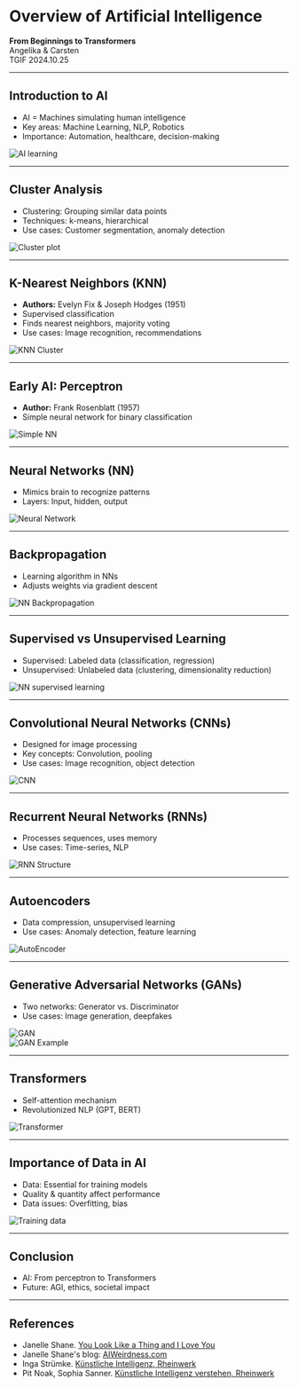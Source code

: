 # Overview of Artificial Intelligence
**From Beginnings to Transformers**  
Angelika & Carsten  
TGIF 2024.10.25

---

## Introduction to AI
- AI = Machines simulating human intelligence
- Key areas: Machine Learning, NLP, Robotics
- Importance: Automation, healthcare, decision-making

![AI learning](images/book/janelle-ki/3-65_AI-learning.jpeg)

---

## Cluster Analysis
- Clustering: Grouping similar data points
- Techniques: k-means, hierarchical
- Use cases: Customer segmentation, anomaly detection

![Cluster plot](images/book/sophia-ki/9-6_KNN-Cluster.jpeg)

---

## K-Nearest Neighbors (KNN)
- **Authors:** Evelyn Fix & Joseph Hodges (1951)
- Supervised classification
- Finds nearest neighbors, majority voting
- Use cases: Image recognition, recommendations

![KNN Cluster](images/book/sophia-ki/9-6_KNN-Cluster.jpeg)

---

## Early AI: Perceptron
- **Author:** Frank Rosenblatt (1957)
- Simple neural network for binary classification

![Simple NN](images/book/sophia-ki/10-6_NN-simple.jpeg)

---

## Neural Networks (NN)
- Mimics brain to recognize patterns
- Layers: Input, hidden, output

![Neural Network](images/book/inga-ki/2-5_NN.jpeg)

---

## Backpropagation
- Learning algorithm in NNs
- Adjusts weights via gradient descent

![NN Backpropagation](images/book/sophia-ki/12-0_NN-backpropagation.jpeg)

---

## Supervised vs Unsupervised Learning
- Supervised: Labeled data (classification, regression)
- Unsupervised: Unlabeled data (clustering, dimensionality reduction)

![NN supervised learning](images/book/sophia-ki/11-2_NN-supervised.jpeg)

---

## Convolutional Neural Networks (CNNs)
- Designed for image processing
- Key concepts: Convolution, pooling
- Use cases: Image recognition, object detection

![CNN](images/book/janelle-ki/3-73_CNN-2.jpeg)

---

## Recurrent Neural Networks (RNNs)
- Processes sequences, uses memory
- Use cases: Time-series, NLP

![RNN Structure](images/book/janelle-ki/3-65_AI-learning.jpeg)

---

## Autoencoders
- Data compression, unsupervised learning
- Use cases: Anomaly detection, feature learning

![AutoEncoder](images/book/inga-ki/5-2_AutoEncoder.jpeg)

---

## Generative Adversarial Networks (GANs)
- Two networks: Generator vs. Discriminator
- Use cases: Image generation, deepfakes

![GAN](images/book/inga-ki/5-1_GAN.jpeg)  
![GAN Example](images/book/janelle-ki/3-107_GAN.jpeg)

---

## Transformers
- Self-attention mechanism
- Revolutionized NLP (GPT, BERT)

![Transformer](images/book/sophia-ki/14-1_Transformer.jpeg)

---

## Importance of Data in AI
- Data: Essential for training models
- Quality & quantity affect performance
- Data issues: Overfitting, bias

![Training data](images/book/sophia-ki/11-1_training-data.jpeg)

---

## Conclusion
- AI: From perceptron to Transformers
- Future: AGI, ethics, societal impact

---

## References
- Janelle Shane. [You Look Like a Thing and I Love You](https://www.janelleshane.com/book-you-look-like-a-thing)
- Janelle Shane's blog: [AIWeirdness.com](https://www.aiweirdness.com)
- Inga Strümke. [Künstliche Intelligenz, Rheinwerk](https://www.rheinwerk-verlag.de/kuenstliche-intelligenz-wie-sie-funktioniert-und-was-sie-fuer-uns-bedeutet/)
- Pit Noak, Sophia Sanner. [Künstliche Intelligenz verstehen, Rheinwerk](https://www.rheinwerk-verlag.de/kuenstliche-intelligenz-verstehen-eine-spielerische-einfuehrung/)
